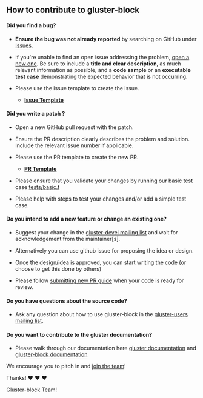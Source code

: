 ## How to contribute to gluster-block

#### **Did you find a bug?**


* **Ensure the bug was not already reported** by searching on GitHub under [Issues](https://github.com/gluster/gluster-block/issues).

* If you're unable to find an open issue addressing the problem, [open a new one](https://github.com/gluster/gluster-block/issues/new). Be sure to include a **title and clear description**, as much relevant information as possible, and a **code sample** or an **executable test case** demonstrating the expected behavior that is not occurring.

* Please use the issue template to create the issue.
  * [**Issue Template**](https://github.com/gluster/gluster-block/blob/master/.github/ISSUE_TEMPLATE.md)

#### **Did you write a patch ?**

* Open a new GitHub pull request with the patch.

* Ensure the PR description clearly describes the problem and solution. Include the relevant issue number if applicable.

* Please use the PR template to create the new PR.
  * [**PR Template**](https://github.com/gluster/gluster-block/blob/master/.github/PULL_REQUEST_TEMPLATE.md)

* Please ensure that you validate your changes by running our basic test case [tests/basic.t](https://github.com/gluster/gluster-block/blob/master/tests/basic.t)

* Please help with steps to test your changes and/or add a simple test case.

#### **Do you intend to add a new feature or change an existing one?**

* Suggest your change in the [gluster-devel mailing list](https://lists.gluster.org/mailman/listinfo/gluster-devel) and wait for acknowledgement from the maintainer[s].

* Alternatively you can use github issue for proposing the idea or design.

* Once the design/idea is approved, you can start writing the code (or choose to get this done by others)

* Please follow [submitting new PR guide](https://github.com/gluster/gluster-block/blob/master/CONTRIBUTING.md#did-you-write-a-patch-) when your code is ready for review.

#### **Do you have questions about the source code?**

* Ask any question about how to use gluster-block in the [gluster-users mailing list](https://lists.gluster.org/mailman/listinfo/gluster-users).

#### **Do you want to contribute to the gluster documentation?**

* Please walk through our documentation here [gluster documentation](https://github.com/gluster/glusterfs/tree/master/doc) and [gluster-block documentation](https://github.com/gluster/gluster-block/tree/master/docs)

We encourage you to pitch in and [join the team](https://www.gluster.org/)!


Thanks! :heart: :heart: :heart:

Gluster-block Team!
